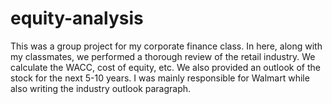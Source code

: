 # equity-analysis
This was a group project for my corporate finance class. In here, along with my classmates, we performed a thorough review of the retail industry. We calculate the WACC, cost of equity, etc. We also provided an outlook of the stock for the next 5-10 years. I was mainly responsible for Walmart while also writing the industry outlook paragraph. 
